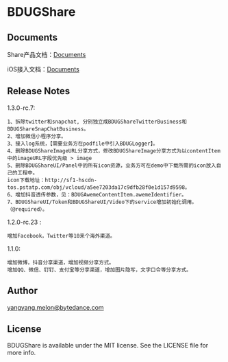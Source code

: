 # BDUGShare

## Documents

Share产品文档：[Documents](https://doc.bytedance.net/docs/359/535/5017/)

iOS接入文档：[Documents](http://doc.bytedance.net/docs/359/536/4771/)

## Release Notes

1.3.0-rc.7:
```
1、拆除twitter和snapchat, 分别独立成BDUGShareTwitterBusiness和BDUGShareSnapChatBusiness。
2、增加微信小程序分享。
3、接入log系统，【需要业务方在podfile中引入BDUGLogger】。
4、删除BDUGShareImageURL分享方式，修改BDUGShareImage分享方式为以contentItem中的imageURL字段优先级 > image
5、删除BDUGShareUI/Panel中的所有icon资源，业务方可在demo中下载所需的icon放入自己的工程中。
icon下载地址：http://sf1-hscdn-tos.pstatp.com/obj/vcloud/a5ee7203da17c9dfb28f0e1d157d9598。
6、增加抖音透传参数，见：BDUGAwemeContentItem.awemeIdentifier。
7、BDUGShareUI/Token和BDUGShareUI/Video下的service增加初始化调用。（@required）。
```

1.2.0-rc.23 :
```
增加Facebook，Twitter等10来个海外渠道。
```

1.1.0: 
```
增加微博，抖音分享渠道，增加视频分享方式。
增加QQ、微信、钉钉、支付宝等分享渠道，增加图片隐写，文字口令等分享方式。
```

## Author

yangyang.melon@bytedance.com

## License

BDUGShare is available under the MIT license. See the LICENSE file for more info.
